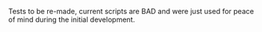 Tests to be re-made, current scripts are BAD and were just used for peace of mind during the initial development. 